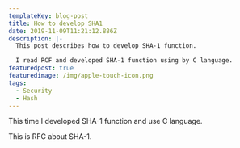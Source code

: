 ```yaml
---
templateKey: blog-post
title: How to develop SHA1
date: 2019-11-09T11:21:12.886Z
description: |-
  This post describes how to develop SHA-1 function.

  I read RCF and developed SHA-1 function using by C language.
featuredpost: true
featuredimage: /img/apple-touch-icon.png
tags:
  - Security
  - Hash
---
```

This time I developed SHA-1 function and use C language.

This is RFC about SHA-1.
